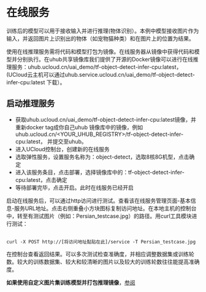 

# 在线服务
训练后的模型可以用于接收输入并进行推理(物体识别）。本例中模型接收图片作为输入，并返回图片上识别出的物体（如宠物猫种类）和在图片上的位置为结果。

使用在线推理服务需将代码和模型打包为镜像。在线服务器从镜像中获得代码和模型并分别执行。在uhub共享镜像库我们提供了开源的Docker镜像可以进行在线推理服务：uhub.ucloud.cn/uai\_demo/tf-object-detect-infer-cpu:latest， (UCloud云主机可以通过uhub.service.ucloud.cn/uai\_demo/tf-object-detect-infer-cpu:latest 下载）。

## 启动推理服务

  - 获取uhub.ucloud.cn/uai\_demo/tf-object-detect-infer-cpu:latest镜像，并重新docker tag成你自己uhub 镜像库中的镜像，例如uhub.ucloud.cn/<YOUR\_UHUB\_REGISTRY>/tf-object-detect-infer-cpu:latest， 并提交至uhub。
  - 进入UCloud控制台，创建新的在线服务
  - 选取弹性服务，设置服务名称为：object-detect，选取8核8G机型，点击确定
  - 进入该服务条目，点击部署，选择镜像库中的：tf-object-detect-infer-cpu:latest，点击确定
  - 等待部署完毕，点击开启。此时在线服务已经开启

启动在线服务后，可以通过http访问进行测试。查看该在线服务管理页面-基本信息-服务URL地址。点击右侧重叠小方块图标复制访问地址。在本地主机的控制台中，转至有测试图片（例如：Persian_testcase.jpg）的路径。用curl工具模块进行测试：

<code>
curl -X POST http://[将访问地址黏贴在此]/service -T Persian_testcase.jpg
</code>

在控制台查看返回结果。可以多次测试检查准确度，并相应调整数据集或训练轮数。较大的训练数据集、较大和较清晰的图片以及较大的训练轮数往往能提高准确度。

**如果使用自定义图片集训练模型并打包推理镜像**，[参阅](uai-train/cases/obj-detect-tf/obj-packing)

